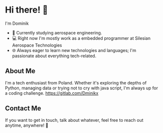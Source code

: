 # Hi there! 👋

I'm Dominik

- 🚀 Currently studying aerospace engineering.
- 💻 Right now I'm mostly work as a embedded programmer at Silesian Aerospace Technologies
- 🌐 Always eager to learn new technologies and languages; I'm passionate about everything tech-related.

## About Me

I'm a tech enthusiast from Poland. Whether it's exploring the depths of Python, managing data or trying not to cry with java script, I'm always up for a coding challenge.
https://gitlab.com/Dminikx

## Contact Me

If you want to get in touch, talk about whatever, feel free to reach out anytime, anywhere! 🙂
